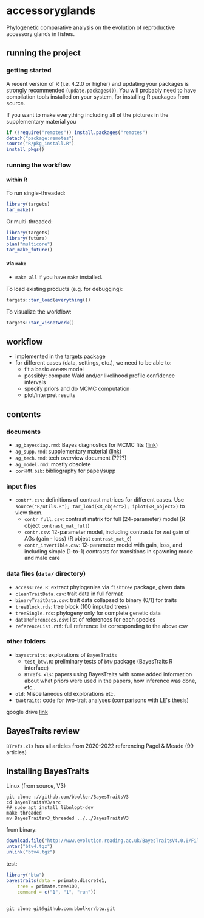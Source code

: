 # accessoryglands

Phylogenetic comparative analysis on the evolution of reproductive accessory glands in fishes.

## running the project

### getting started

A recent version of R (i.e. 4.2.0 or higher) and updating your packages is strongly recommended (`update.packages()`). You will probably need to have compilation tools installed on your system, for installing R packages from source.

If you want to make everything including all of the pictures in the supplementary material you

```r
if (!require("remotes")) install.packages("remotes")
detach("package:remotes")
source("R/pkg_install.R")
install_pkgs()
```

### running the workflow

#### within R

To run single-threaded:

```r
library(targets)
tar_make()
```

Or multi-threaded:

```r
library(targets)
library(future)
plan("multicore")
tar_make_future()
```

#### via `make`

- `make all` if you have `make` installed.

To load existing products (e.g. for debugging):

```r
targets::tar_load(everything())
```

To visualize the workflow:

```r
targets::tar_visnetwork()
```

## workflow

- implemented in the [targets package](https://books.ropensci.org/targets/)
- for different cases (data, settings, etc.), we need to be able to:
   - fit a basic `corHMM` model
   - possibly: compute Wald and/or likelihood profile confidence intervals
   - specify priors and do MCMC computation
   - plot/interpret results

## contents

### documents

- `ag_bayesdiag.rmd`: Bayes diagnostics for MCMC fits ([link](http://www.math.mcmaster.ca/bolker/AG/ag_bayesdiag.html))
- `ag_supp.rmd`: supplementary material ([link](http://www.math.mcmaster.ca/bolker/AG/ag_supp.html))
- `ag_tech.rmd`: tech overview document (????)
- `ag_model.rmd`: mostly obsolete
- `corHMM.bib`: bibliography for paper/supp

### input files

- `contr*.csv`: definitions of contrast matrices for different cases. Use `source("R/utils.R"); tar_load(<R_object>); iplot(<R_object>)` to view them.
    - `contr_full.csv`: contrast matrix for full (24-parameter) model (R object `contrast_mat_full`)
	- `contr.csv`: 12-parameter model, including contrasts for *net* gain of AGs (gain - loss) (R object `contrast_mat_0`)
	- `contr_invertible.csv`: 12-parameter model with gain, loss, and including simple (1-to-1) contrasts for transitions in spawning mode and male care

### data files (`data/` directory)

- `accessTree.R`: extract phylogenies via `fishtree` package, given data
- `cleanTraitData.csv`: trait data in full format
- `binaryTraitData.csv`: trait data collapsed to binary (0/1) for traits
- `treeBlock.rds`: tree block (100 imputed trees)
- `treeSingle.rds`: phylogeny only for complete genetic data
- `dataReferencecs.csv`: list of references for each species
- `referenceList.rtf`: full reference list corresponding to the above csv

### other folders

- `bayestraits`: explorations of `BayesTraits`
   - `test_btw.R`: preliminary tests of `btw` package (BayesTraits R interface)
   - `BTrefs.xls`: papers using BayesTraits with some added information about what priors were used in the papers, how inference was done, etc..
- `old`: Miscellaneous old explorations etc.
- `twotraits`: code for two-trait analyses (comparisons with LE's thesis)


google drive [link](https://drive.google.com/drive/folders/1S5KwLDQavshwS8i0e9_g1jRiVUw8rnLO?usp=sharing)

## BayesTraits review

`BTrefs.xls` has all articles from 2020-2022 referencing Pagel & Meade (99 articles)

## installing BayesTraits

Linux (from source, V3)

```
git clone ://github.com/bbolker/BayesTraitsV3
cd BayesTraitsV3/src
## sudo apt install libnlopt-dev
make threaded
mv BayesTraitsv3_threaded ../../BayesTraitsV3
```

from binary:

```r
download.file("http://www.evolution.reading.ac.uk/BayesTraitsV4.0.0/Files/BayesTraitsV4.0.0-Linux.tar.gz", destfile = "btv4.tgz")
untar("btv4.tgz")
unlink("btv4.tgz")
```

test:

```r
library("btw")
bayestraits(data = primate.discrete1,
	tree = primate.tree100,
	command = c("1", "1", "run"))
```

##



```
git clone git@github.com:bbolker/btw.git
```
